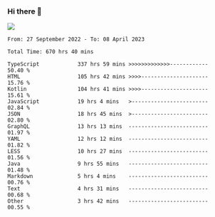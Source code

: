 ### Hi there 👋

<!--<a href="https://github.com/search?o=desc&q=author%3Abushiyi&s=committer-date&type=Commits">-->
<!--    <img align="center" height = "178" src="https://github-readme-stats.vercel.app/api?username=bushiyi&count_private=true&show_icons=true&theme=noctis_minimus&hide=contribs&include_all_commits=true" />-->
<!--</a>-->
<!--<a href="https://github.com/bushiyi?tab=repositories">-->
<!--    <img align="center" height = "178" src="https://github-readme-stats.vercel.app/api/top-langs/?username=bushiyi&count_private=true&theme=noctis_minimus" />-->
<!--</a>-->
 
<!-- [![Ashutosh's github activity graph](https://activity-graph.herokuapp.com/graph?username=bushiyi&theme=react&bg_color=1B2932&point=698B69&line=698B69)](https://github.com/ashutosh00710/github-readme-activity-graph)
 -->


![](https://raw.githubusercontent.com/bushiyi/bushiyi/master/assets/github-contribution-grid-snake.svg)

<!--START_SECTION:waka-->

```text
From: 27 September 2022 - To: 08 April 2023

Total Time: 670 hrs 40 mins

TypeScript            337 hrs 59 mins >>>>>>>>>>>>>------------   50.40 %
HTML                  105 hrs 42 mins >>>>---------------------   15.76 %
Kotlin                104 hrs 41 mins >>>>---------------------   15.61 %
JavaScript            19 hrs 4 mins   >------------------------   02.84 %
JSON                  18 hrs 45 mins  >------------------------   02.80 %
GraphQL               13 hrs 13 mins  -------------------------   01.97 %
YAML                  12 hrs 12 mins  -------------------------   01.82 %
LESS                  10 hrs 27 mins  -------------------------   01.56 %
Java                  9 hrs 55 mins   -------------------------   01.48 %
Markdown              5 hrs 4 mins    -------------------------   00.76 %
Text                  4 hrs 31 mins   -------------------------   00.68 %
Other                 3 hrs 42 mins   -------------------------   00.55 %
```

<!--END_SECTION:waka-->

